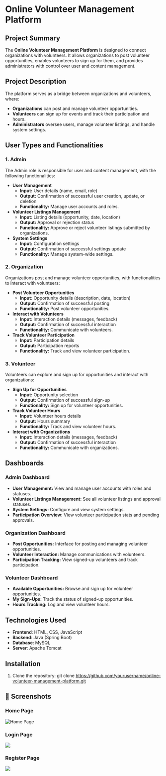 # Online Volunteer Management Platform


## Project Summary
The **Online Volunteer Management Platform** is designed to connect organizations with volunteers. It allows organizations to post volunteer opportunities, enables volunteers to sign up for them, and provides administrators with control over user and content management.

## Project Description
The platform serves as a bridge between organizations and volunteers, where:
- **Organizations** can post and manage volunteer opportunities.
- **Volunteers** can sign up for events and track their participation and hours.
- **Administrators** oversee users, manage volunteer listings, and handle system settings.


## User Types and Functionalities

### 1. Admin
The Admin role is responsible for user and content management, with the following functionalities:
- **User Management**
  - **Input:** User details (name, email, role)
  - **Output:** Confirmation of successful user creation, update, or deletion
  - **Functionality:** Manage user accounts and roles.
- **Volunteer Listings Management**
  - **Input:** Listing details (opportunity, date, location)
  - **Output:** Approval or rejection status
  - **Functionality:** Approve or reject volunteer listings submitted by organizations.
- **System Settings**
  - **Input:** Configuration settings
  - **Output:** Confirmation of successful settings update
  - **Functionality:** Manage system-wide settings.

### 2. Organization
Organizations post and manage volunteer opportunities, with functionalities to interact with volunteers:
- **Post Volunteer Opportunities**
  - **Input:** Opportunity details (description, date, location)
  - **Output:** Confirmation of successful posting
  - **Functionality:** Post volunteer opportunities.
- **Interact with Volunteers**
  - **Input:** Interaction details (messages, feedback)
  - **Output:** Confirmation of successful interaction
  - **Functionality:** Communicate with volunteers.
- **Track Volunteer Participation**
  - **Input:** Participation details
  - **Output:** Participation reports
  - **Functionality:** Track and view volunteer participation.

### 3. Volunteer
Volunteers can explore and sign up for opportunities and interact with organizations:
- **Sign Up for Opportunities**
  - **Input:** Opportunity selection
  - **Output:** Confirmation of successful sign-up
  - **Functionality:** Sign up for volunteer opportunities.
- **Track Volunteer Hours**
  - **Input:** Volunteer hours details
  - **Output:** Hours summary
  - **Functionality:** Track and view volunteer hours.
- **Interact with Organizations**
  - **Input:** Interaction details (messages, feedback)
  - **Output:** Confirmation of successful interaction
  - **Functionality:** Communicate with organizations.

## Dashboards

### Admin Dashboard
- **User Management:** View and manage user accounts with roles and statuses.
- **Volunteer Listings Management:** See all volunteer listings and approval statuses.
- **System Settings:** Configure and view system settings.
- **Participation Overview:** View volunteer participation stats and pending approvals.

### Organization Dashboard
- **Post Opportunities:** Interface for posting and managing volunteer opportunities.
- **Volunteer Interaction:** Manage communications with volunteers.
- **Participation Tracking:** View signed-up volunteers and track participation.

### Volunteer Dashboard
- **Available Opportunities:** Browse and sign up for volunteer opportunities.
- **My Sign-Ups:** Track the status of signed-up opportunities.
- **Hours Tracking:** Log and view volunteer hours.

## Technologies Used
- **Frontend**: HTML, CSS, JavaScript
- **Backend**: Java (Spring Boot)
- **Database**: MySQL
- **Server**: Apache Tomcat

## Installation
1. Clone the repository:
   git clone https://github.com/yourusername/online-volunteer-management-platform.git

  <h2>📸 Screenshots</h2>
  <h3>Home Page</h3>
  <img src="https://github.com/user-attachments/assets/ff0ab591-9add-49f6-96c5-521ce66d877b" alt="Home Page">
  
  <h3>Login Page</h3>
  <img src="https://github.com/user-attachments/assets/d7831583-f93f-4caf-bc20-14ab4c646adf">
  
  <h3>Register Page</h3>
  <img src="https://github.com/user-attachments/assets/facf5dcb-6dc2-4fcb-9fa3-8ad3a1897726">
